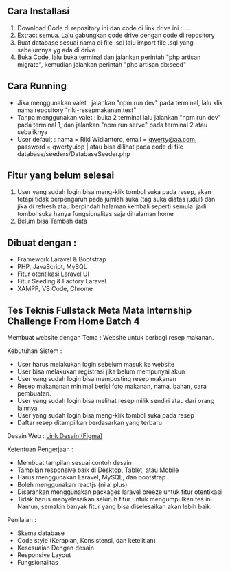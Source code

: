 ## Cara Installasi

1. Download Code di repository ini dan code di link drive ini : ....
2. Extract semua. Lalu gabungkan code drive dengan code di repository
3. Buat database sesuai nama di file .sql lalu import file .sql yang sebelumnya yg ada di drive
4. Buka Code, lalu buka terminal dan jalankan perintah "php artisan migrate", kemudian jalankan perintah "php artisan db:seed"


## Cara Running

- Jika menggunakan valet : jalankan "npm run dev" pada terminal, lalu klik nama repository "riki-resepmakanan.test"
- Tanpa menggunakan valet : buka 2 terminal lalu jalankan "npm run dev" pada terminal 1, dan jalankan "npm run serve" pada terminal 2 atau sebaliknya
- User default : nama = Riki Widiantoro, email = qwerty@aa.com, password = qwertyuiop | atau bisa dilihat pada code di file database/seeders/DatabaseSeeder.php


## Fitur yang belum selesai
1. User yang sudah login bisa meng-klik tombol suka pada resep, akan tetapi tidak berpengaruh pada jumlah suka (tag suka diatas judul) dan jika di refresh atau berpindah halaman kembali seperti semula. jadi tombol suka hanya fungsionalitas saja dihalaman home
2. Belum bisa Tambah data


## Dibuat dengan :
- Framework Laravel & Bootstrap
- PHP, JavaScript, MySQL
- Fitur otentikasi Laravel UI
- Fitur Seeding & Factory Laravel
- XAMPP, VS Code, Chrome



## Tes Teknis Fullstack Meta Mata Internship Challenge From Home Batch 4

Membuat website dengan Tema : Website untuk berbagi resep makanan.

Kebutuhan Sistem :
- User harus melakukan login sebelum masuk ke website
- User bisa melakukan registrasi jika belum mempunyai akun
- User yang sudah login bisa memposting resep makanan
- Resep makananan minimal berisi foto makanan, nama, bahan, cara pembuatan.
- User yang sudah login bisa melihat resep milik sendiri atau dari orang lainnya
- User yang sudah login bisa meng-klik tombol suka pada resep
- Daftar resep ditampilkan berdasarkan yang terbaru

Desain Web :
[Link Desain (Figma)](https://www.figma.com/file/3RNhvNP3qeTAx8HYcBxvwz/Tes-MM-Intern-Batch-2?node-id=0%3A1)

Ketentuan Pengerjaan :
- Membuat tampilan sesuai contoh desain
- Tampilan responsive baik di Desktop, Tablet, atau Mobile
- Harus menggunakan Laravel, MySQL, dan bootstrap
- Boleh menggunakan reactjs (nilai plus)
- Disarankan menggunakan packages laravel breeze untuk fitur otentikasi
- Tidak harus menyelesaikan seluruh fitur untuk mengumpulkan tes ini. Namun, semakin banyak fitur yang bisa diselesaikan akan lebih baik.

Penilaian :
- Skema database
- Code style (Kerapian, Konsistensi, dan ketelitian)
- Kesesuaian Dengan desain
- Responsive Layout
- Fungsionalitas
